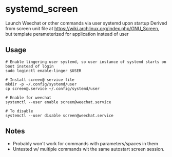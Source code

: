 # systemd_screen
Launch Weechat or other commands via user systemd upon startup 
Derived from screen unit file at https://wiki.archlinux.org/index.php/GNU_Screen, but template perameterized for application instead of user

## Usage

```shell
# Enable lingering user systemd, so user instance of systemd starts on boot instead of login
sudo loginctl enable-linger $USER
 
# Install screen@ service file
mkdir -p ~/.config/systemd/user
cp screen@.service ~/.config/systemd/user

# Enable for weechat
systemctl --user enable screen@weechat.service

# To disable 
systemctl --user disable screen@weechat.service
```

## Notes
 * Probably won't work for commands with parameters/spaces in them
 * Untested w/ multiple commands wit the same autostart screen session. 

